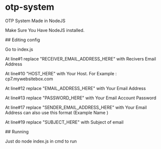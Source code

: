 # otp-system
<p>OTP System Made in NodeJS</p>
 <p>Make Sure You Have NodeJS installed.</p>
## Editing config
<p>Go to index.js </p>
<p>At line#1 replace "RECEIVER_EMAIL_ADDRESS_HERE" with Recivers Email Address</p>
<p>At line#10 "HOST_HERE" with Your Host. For Example : cp7.mywebsitebox.com</p>
<p>At line#12 replace "EMAIL_ADDRESS_HERE" with Your Email Address</p>
<p>At line#13 replace "PASSWORD_HERE" with Your Email Account Password</p>
<p>At line#17 replace "SENDER_EMAIL_ADDRESS_HERE" with Your Email Address can also use this format (Example Name <example@mail.com>)</p>
<p>At line#19 replace "SUBJECT_HERE" with Subject of email</p>
## Running
<p>Just do node index.js in cmd to run</p>
